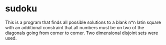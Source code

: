# sudoku
This is a program that finds all possible solutions to a blank n*n latin square with an additional constraint that all numbers must be on two of the diagonals going from corner to corner.
Two dimensional disjoint sets were used.
